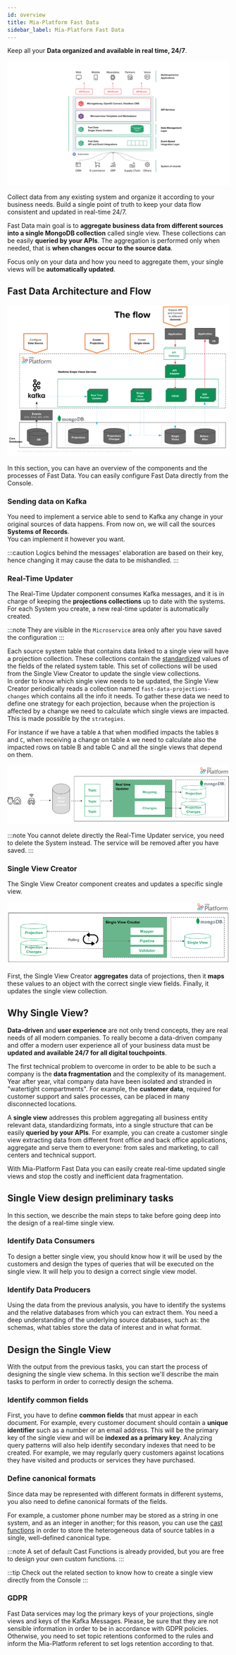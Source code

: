 ```yaml
---
id: overview
title: Mia-Platform Fast Data
sidebar_label: Mia-Platform Fast Data
---
```


Keep all your **Data organized and available in real time, 24/7**.

![Fast Data overview](img/fastdata-overview.png)

Collect data from any existing system and organize it according to your business needs. Build a single point of truth to keep your data flow consistent and updated in real-time 24/7.

Fast Data main goal is to **aggregate business data from different sources into a single MongoDB collection** called single view. These collections can be easily **queried by your APIs**. The aggregation is performed only when needed, that is **when changes occur to the source data**.

Focus only on your data and how you need to aggregate them, your single views will be **automatically updated**.

## Fast Data Architecture and Flow

![fast data architecture](img/fastdata-arch.png)

In this section, you can have an overview of the components and the processes of Fast Data. You can easily configure Fast Data directly from the Console.

### Sending data on Kafka

You need to implement a service able to send to Kafka any change in your original sources of data happens. From now on, we will call the sources **Systems of Records**.  
You can implement it however you want.

:::caution
Logics behind the messages' elaboration are based on their key, hence changing it may cause the data to be mishandled.
:::

### Real-Time Updater

The Real-Time Updater component consumes Kafka messages, and it is in charge of keeping the **projections collections** up to date with the systems. For each System you create, a new real-time updater is automatically created.

:::note
They are visible in the `Microservice` area only after you have saved the configuration
:::

Each source system table that contains data linked to a single view will have a projection collection. These collections contain the [standardized](#define-canonical-formats) values of the fields of the related system table. This set of collections will be used from the Single View Creator to update the single view collections.  
In order to know which single view needs to be updated, the Single View Creator periodically reads a collection named `fast-data-projections-changes` which contains all the info it needs. To gather these data we need to define one strategy for each projection, because when the projection is affected by a change we need to calculate which single views are impacted. This is made possible by the `strategies`.

For instance if we have a table `A` that when modified impacts the tables `B` and `C`, when receiving a change on table `A` we need to calculate also the impacted rows on table B and table C and all the single views that depend on them.

![Real-Time Updater schema](img/fastdata-realtimeupdater-schema-detail.png)

:::note
You cannot delete directly the Real-Time Updater service, you need to delete the System instead. The service will be removed after you have saved.
:::

### Single View Creator

The Single View Creator component creates and updates a specific single view.

![Single View Creator schema](img/fastdata-svc-schema-detail.png)

First, the Single View Creator **aggregates** data of projections, then it **maps** these values to an object with the correct single view fields. Finally, it updates the single view collection.

## Why Single View?

**Data-driven** and **user experience** are not only trend concepts, they are real needs of all modern companies.
To really become a data-driven company and offer a modern user experience all of your business data must be **updated and available 24/7 for all digital touchpoints**.

The first technical problem to overcome in order to be able to be such a company is the **data fragmentation** and the complexity of its management.
Year after year, vital company data have been isolated and stranded in "watertight compartments". For example, the **customer data**, required for customer support and sales processes, can be placed in many disconnected locations.

A **single view** addresses this problem aggregating all business entity relevant data, standardizing formats, into a single structure that can be easily **queried by your APIs**. For example, you can create a customer single view extracting data from different front office and back office applications, aggregate and serve them to everyone: from sales and marketing, to call centers and technical support.

With Mia-Platform Fast Data you can easily create real-time updated single views and stop the costly and inefficient data fragmentation.

## Single View design preliminary tasks

In this section, we describe the main steps to take before going deep into the design of a real-time single view.

### Identify Data Consumers

To design a better single view, you should know how it will be used by the customers and design the types of queries that will be executed on the single view. It will help you to design a correct single view model.

### Identify Data Producers

Using the data from the previous analysis, you have to identify the systems and the relative databases from which you can extract them.
You need a deep understanding of the underlying source databases, such as: the schemas, what tables store the data of interest and in what format.

## Design the Single View

With the output from the previous tasks, you can start the process of designing the single view schema.
In this section we'll describe the main tasks to perform in order to correctly design the schema.

### Identify common fields

First, you have to define **common fields** that must appear in each document.
For example, every customer document should contain a **unique identifier** such as a number or an email address. This will be the primary key of the single view and will be **indexed as a primary key**. Analyzing query patterns will also help identify secondary indexes that need to be created. For example, we may regularly query customers against locations they have visited and products or services they have purchased.

### Define canonical formats

Since data may be represented with different formats in different systems, you also need to define canonical formats of the fields.

For example, a customer phone number may be stored as a string in one system, and as an integer in another; for this reason, you can use the [cast functions](cast_functions) in order to store the heterogeneous data of source tables in a single, well-defined canonical type.

:::note
A set of default Cast Functions is already provided, but you are free to design your own custom functions.
:::

:::tip
Check out the related section to know how to create a single view directly from the Console
:::

### GDPR

Fast Data services may log the primary keys of your projections, single views and keys of the Kafka Messages. Please, be sure that they are not sensible information in order to be in accordance with GDPR policies. Otherwise, you need to set topic retentions conformed to the rules and inform the Mia-Platform referent to set logs retention according to that.
